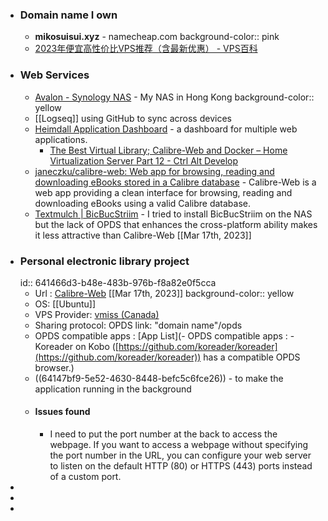 - ### Domain name I own
	- **mikosuisui.xyz** - namecheap.com
	  background-color:: pink
	- [2023年便宜高性价比VPS推荐（含最新优惠） - VPS百科](https://renzhn.github.io/posts/cheap-vps/#%e4%ba%8ccloudcone)
- ### Web Services
	- [Avalon - Synology NAS](https://samwu741.us5.quickconnect.to/) - My NAS in Hong Kong
	  background-color:: yellow
	- [[Logseq]] using GitHub to sync across devices
	- [Heimdall Application Dashboard](https://heimdall.site/) - a dashboard for multiple web applications.
		- [The Best Virtual Library; Calibre-Web and Docker – Home Virtualization Server Part 12 - Ctrl Alt Develop](https://www.ctrlaltdevelop.com/homelab/the-best-virtual-library-calibre-web-and-docker-home-virtualization-server-part-12/)
	- [janeczku/calibre-web: Web app for browsing, reading and downloading eBooks stored in a Calibre database](https://github.com/janeczku/calibre-web) - Calibre-Web is a web app providing a clean interface for browsing, reading and downloading eBooks using a valid Calibre database.
	- [Textmulch | BicBucStriim](http://projekte.textmulch.de/bicbucstriim/#install) - I tried to install BicBucStriim on the NAS but the lack of OPDS that enhances the cross-platform ability makes it less attractive than Calibre-Web [[Mar 17th, 2023]]
- ### Personal electronic library project
  id:: 641466d3-b48e-483b-976b-f8a82e0f5cca
	- Url : [Calibre-Web](http://mikosuisui.xyz:8083/) [[Mar 17th, 2023]]
	  background-color:: yellow
	- OS: [[Ubuntu]]
	- VPS Provider: [vmiss (Canada)](https://app.vmiss.com/clientarea.php)
	- Sharing protocol: OPDS link: "domain name"/opds
	- OPDS compatible apps : [App List](- OPDS compatible apps : - Koreader on Kobo ([https://github.com/koreader/koreader](https://github.com/koreader/koreader)) has a compatible OPDS browser.)
	- ((64147bf9-5e52-4630-8448-befc5c6fce26)) - to make the application running in the background
	- #### Issues found
		- I need to put the port number at the back to access the webpage. If you want to access a webpage without specifying the port number in the URL, you can configure your web server to listen on the default HTTP (80) or HTTPS (443) ports instead of a custom port.
-
-
-